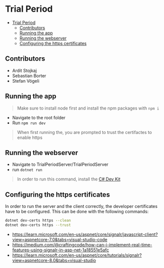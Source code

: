 # Trial Period
- [Trial Period](#trial-period)
  - [Contributors](#contributors)
  - [Running the app](#running-the-app)
  - [Running the webserver](#running-the-webserver)
  - [Configuring the https certificates](#configuring-the-https-certificates)


## Contributors
- Ardit Stojkaj
- Sebastian Borter
- Stefan Vögeli

## Running the app
> Make sure to install node first and install the npm packages with `npm i`

- Navigate to the root folder
- Run `npm run dev`

> When first running the, you are prompted to trust the certifactes to enable https

## Running the webserver
- Navigate to TrialPeriodServer/TrialPeriodServer
- run `dotnet run`

> In order to run this command, install the [C# Dev Kit](https://learn.microsoft.com/en-us/visualstudio/subscriptions/vs-c-sharp-dev-kit)

## Configuring the https certificates
In order to run the server and the client correctly, the developer certificates have to be configured. This can be done with the following commands:
```sh
dotnet dev-certs https --clean
dotnet dev-certs https --trust
```

- https://learn.microsoft.com/en-us/aspnet/core/signalr/javascript-client?view=aspnetcore-7.0&tabs=visual-studio-code
- https://medium.com/@craftingcode/how-can-i-implement-real-time-features-using-signalr-in-asp-net-1a18551e5afc
- https://learn.microsoft.com/en-us/aspnet/core/tutorials/signalr?view=aspnetcore-8.0&tabs=visual-studio